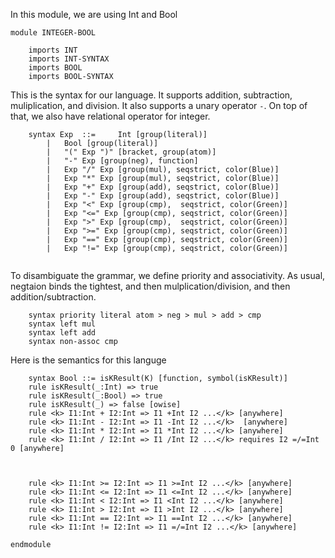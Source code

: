 In this module, we are using Int and Bool
```k
module INTEGER-BOOL

    imports INT
    imports INT-SYNTAX
    imports BOOL
    imports BOOL-SYNTAX
```
This is the syntax for our language. It supports addition, subtraction, muliplication, and division. It also supports a unary operator `-`.
On top of that, we also have relational operator for integer.
```k
    syntax Exp	::= 	Int [group(literal)]
        |   Bool [group(literal)]
		|	"(" Exp ")" [bracket, group(atom)]
		|	"-" Exp [group(neg), function]
		|	Exp "/" Exp [group(mul), seqstrict, color(Blue)]
		|	Exp "*" Exp [group(mul), seqstrict, color(Blue)]
		|	Exp "+" Exp [group(add), seqstrict, color(Blue)]
		|	Exp "-" Exp [group(add), seqstrict, color(Blue)]
		|	Exp "<" Exp [group(cmp),  seqstrict, color(Green)]
		|	Exp "<=" Exp [group(cmp), seqstrict, color(Green)]	
		|	Exp ">" Exp [group(cmp),  seqstrict, color(Green)]	
		|	Exp ">=" Exp [group(cmp), seqstrict, color(Green)]
		|	Exp "==" Exp [group(cmp), seqstrict, color(Green)]	
		|	Exp "!=" Exp [group(cmp), seqstrict, color(Green)]	


```
To disambiguate the grammar, we define priority and associativity. As usual, negtaion binds the tightest, and then mulplication/division, and then addition/subtraction.
```k
    syntax priority literal atom > neg > mul > add > cmp
    syntax left mul
    syntax left add
    syntax non-assoc cmp

```
Here is the semantics for this languge
```k
    syntax Bool ::= isKResult(K) [function, symbol(isKResult)]
    rule isKResult(_:Int) => true
    rule isKResult(_:Bool) => true
    rule isKResult(_) => false [owise]
    rule <k> I1:Int + I2:Int => I1 +Int I2 ...</k> [anywhere]
    rule <k> I1:Int - I2:Int => I1 -Int I2 ...</k>  [anywhere]
    rule <k> I1:Int * I2:Int => I1 *Int I2 ...</k> [anywhere]
    rule <k> I1:Int / I2:Int => I1 /Int I2 ...</k> requires I2 =/=Int 0 [anywhere]



    rule <k> I1:Int >= I2:Int => I1 >=Int I2 ...</k> [anywhere]
    rule <k> I1:Int <= I2:Int => I1 <=Int I2 ...</k> [anywhere]
    rule <k> I1:Int < I2:Int => I1 <Int I2 ...</k> [anywhere]
    rule <k> I1:Int > I2:Int => I1 >Int I2 ...</k> [anywhere]
    rule <k> I1:Int == I2:Int => I1 ==Int I2 ...</k> [anywhere]
    rule <k> I1:Int != I2:Int => I1 =/=Int I2 ...</k> [anywhere]

```
```k
endmodule
```
